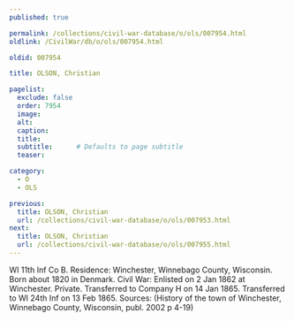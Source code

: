 ```yaml
---
published: true

permalink: /collections/civil-war-database/o/ols/007954.html
oldlink: /CivilWar/db/o/ols/007954.html

oldid: 007954

title: OLSON, Christian

pagelist:
  exclude: false
  order: 7954
  image: 
  alt:
  caption:
  title:
  subtitle:      # Defaults to page subtitle
  teaser:

category: 
  - O 
  - OLS

previous:
  title: OLSON, Christian
  url: /collections/civil-war-database/o/ols/007953.html  
next:
  title: OLSON, Christian
  url: /collections/civil-war-database/o/ols/007955.html   
---
```

WI 11th Inf Co B. Residence: Winchester, Winnebago County, Wisconsin. Born about 1820 in Denmark. Civil War: Enlisted on 2 Jan 1862 at Winchester. Private. Transferred to Company H on 14 Jan 1865. Transferred to WI 24th Inf on 13 Feb 1865. Sources: (History of the town of Winchester, Winnebago County, Wisconsin, publ. 2002 p 4-19)